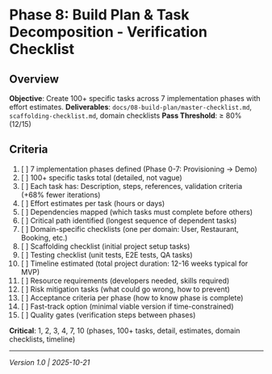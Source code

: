 # Phase 8: Build Plan & Task Decomposition - Verification Checklist

## Overview
**Objective**: Create 100+ specific tasks across 7 implementation phases with effort estimates.
**Deliverables**: `docs/08-build-plan/master-checklist.md`, `scaffolding-checklist.md`, domain checklists
**Pass Threshold**: ≥ 80% (12/15)

## Criteria
1. [ ] 7 implementation phases defined (Phase 0-7: Provisioning → Demo)
2. [ ] 100+ specific tasks total (detailed, not vague)
3. [ ] Each task has: Description, steps, references, validation criteria (+68% fewer iterations)
4. [ ] Effort estimates per task (hours or days)
5. [ ] Dependencies mapped (which tasks must complete before others)
6. [ ] Critical path identified (longest sequence of dependent tasks)
7. [ ] Domain-specific checklists (one per domain: User, Restaurant, Booking, etc.)
8. [ ] Scaffolding checklist (initial project setup tasks)
9. [ ] Testing checklist (unit tests, E2E tests, QA tasks)
10. [ ] Timeline estimated (total project duration: 12-16 weeks typical for MVP)
11. [ ] Resource requirements (developers needed, skills required)
12. [ ] Risk mitigation tasks (what could go wrong, how to prevent)
13. [ ] Acceptance criteria per phase (how to know phase is complete)
14. [ ] Fast-track option (minimal viable version if time-constrained)
15. [ ] Quality gates (verification steps between phases)

**Critical**: 1, 2, 3, 4, 7, 10 (phases, 100+ tasks, detail, estimates, domain checklists, timeline)

---
*Version 1.0 | 2025-10-21*
